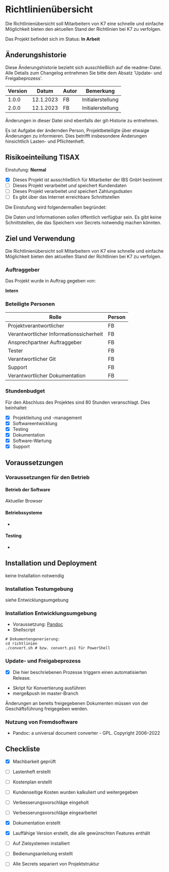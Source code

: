 
# Richtlinienübersicht

Die Richtlinienübersicht soll Mitarbeitern von K7 eine schnelle und einfache Möglichkeit bieten den aktuellen Stand der Richtlinien bei K7 zu verfolgen.

Das Projekt befindet sich im Status: **In Arbeit**

## Änderungshistorie

Diese Änderungshistorie bezieht sich ausschließlich auf die readme-Datei. Alle Details zum Changelog entnehmen Sie bitte dem Absatz 'Update- und Freigabeprozess'.


| Version | Datum     | Autor | Bemerkung         |
| ------- | --------- | ----- | ----------------- |
| 1.0.0   | 12.1.2023 | FB    | Initialerstellung |
| 2.0.0   | 12.1.2023 | FB    | Initialerstellung |

Änderungen in dieser Datei sind ebenfalls der git-Historie zu entnehmen.

Es ist Aufgabe der ändernden Person, Projektbeteiligte über etwaige Änderungen zu informieren. Dies betrifft insbesondere Änderungen hinsichtlich Lasten- und Pflichtenheft.

## Risikoeinteilung TISAX

Einstufung: **Normal**

- [x] Dieses Projekt ist ausschließlich für Mitarbeiter der IBS GnbH bestimmt
- [ ] Dieses Projekt verarbeitet *und* speichert Kundendaten
- [ ] Dieses Projekt verarbeitet *und* speichert Zahlungsdsaten
- [ ] Es gibt über das Internet erreichbare Schnittstellen

Die Einstufung wird folgendermaßen begründet:

Die Daten und Informationen *sollen* öffentlich verfügbar sein. Es gibt keine Schnittstellen, die das Speichern von Secrets notwendig machen könnten.

## Ziel und Verwendung

Die Richtlinienübersicht soll Mitarbeitern von K7 eine schnelle und einfache Möglichkeit bieten den aktuellen Stand der Richtlinien bei K7 zu verfolgen.

### Auftraggeber

Das Projekt wurde in Auftrag gegeben von:

**Intern**

### Beteiligte Personen

| Rolle                                   | Person |
| --------------------------------------- | ------ |
| Projektverantwortlicher                 | FB     |
| Verantwortlicher Informationssicherheit | FB     |
| Ansprechpartner Auftraggeber            | FB     |
| Tester                                  | FB     |
| Verantwortlicher Git                    | FB     |
| Support                                 | FB     |
| Verantwortlicher Dokumentation          | FB     |


### Stundenbudget

Für den Abschluss des Projektes sind 80 Stunden veranschlagt. Dies beinhaltet:
- [x] Projektleitung und -management
- [x] Softwareentwicklung
- [x] Testing
- [x] Dokumentation
- [x] Software-Wartung
- [x] Support

## Voraussetzungen



### Voraussetzungen für den Betrieb

#### Betrieb der Software

Aktueller Browser

#### Betriebssysteme

-

#### Testing

-

## Installation und Deployment

keine Installation notwendig



### Installation Testumgebung

siehe Entwicklungsumgebung



### Installation Entwicklungsumgebung

- Voraussetzung: [Pandoc](https://pandoc.org/installing.html)
- Shellscript 

``` shell
# Dokumentengenerierung:
cd richtlinien
./convert.sh # bzw. convert.ps1 für PowerShell

```

### Update- und Freigabeprozess

- [x] Die hier beschriebenen Prozesse triggern einen automatisierten Release.

- Skript für Konvertierung ausführen
- merge&push im master-Branch

Änderungen an bereits freigegebenen Dokumenten müssen von der Geschäftsführung freigegeben werden.



### Nutzung von Fremdsoftware
- Pandoc: a universal document converter - GPL. Copyright 2006–2022

## Checkliste

- [x] Machbarkeit geprüft
- [ ] Lastenheft erstellt
- [ ] Kostenplan erstellt
- [ ] Kundenseitige Kosten wurden kalkuliert und weitergegeben
- [ ] Verbesserungsvorschläge eingeholt
- [ ] Verbesserungsvorschläge eingearbeitet
- [x] Dokumentation erstellt
- [x] Lauffähige Version erstellt, die alle gewünschten Features enthält
- [ ] Auf Zielsystemen installiert
- [ ] Bedienungsanleitung erstellt
- [ ] Alle Secrets separiert von Projektstruktur



  